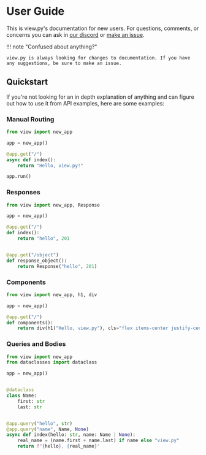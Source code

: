 # User Guide

This is view.py's documentation for new users. For questions, comments, or concerns you can ask in [our discord](https://discord.gg/tZAfuWAbm2) or [make an issue](https://github.com/ZeroIntensity/view.py/issues).


!!! note "Confused about anything?"
    
    view.py is always looking for changes to documentation. If you have any suggestions, be sure to make an issue.


## Quickstart

If you're not looking for an in depth explanation of anything and can figure out how to use it from API examples, here are some examples:

### Manual Routing

```py
from view import new_app

app = new_app()

@app.get("/")
async def index():
    return "Hello, view.py!"

app.run()
```
### Responses

```py
from view import new_app, Response

app = new_app()

@app.get("/")
def index():
    return "hello", 201


@app.get("/object")
def response_object():
    return Response("hello", 201)
```

### Components

```py
from view import new_app, h1, div

app = new_app()

@app.get("/")
def components():
    return div(h1("Hello, view.py"), cls="flex items-center justify-center")
```

### Queries and Bodies

```py
from view import new_app
from dataclasses import dataclass

app = new_app()


@dataclass
class Name:
    first: str
    last: str


@app.query("hello", str)
@app.query("name", Name, None)
async def index(hello: str, name: Name | None):
    real_name = (name.first + name.last) if name else "view.py"
    return f"{hello}, {real_name}"
```


